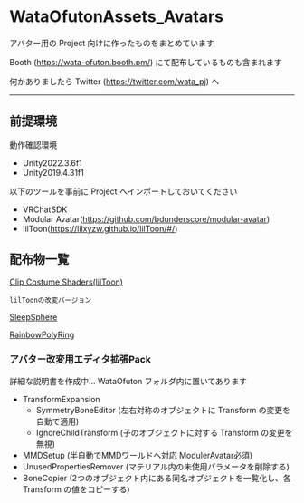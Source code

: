 # WataOfutonAssets_Avatars

アバター用の Project 向けに作ったものをまとめています

Booth (https://wata-ofuton.booth.pm/) にて配布しているものも含まれます

何かありましたら Twitter (https://twitter.com/wata_pj) へ

---

## 前提環境
動作確認環境
- Unity2022.3.6f1
- Unity2019.4.31f1

以下のツールを事前に Project へインポートしておいてください
- VRChatSDK
- Modular Avatar(https://github.com/bdunderscore/modular-avatar)
- lilToon(https://lilxyzw.github.io/lilToon/#/)


## 配布物一覧
[Clip Costume Shaders(lilToon)](https://github.com/watapj/WataOfutonAssets_Avatars/raw/main/UnityPackages/lilToon_ClipCostume.unitypackage)

    lilToonの改変バージョン

[SleepSphere](https://github.com/watapj/WataOfutonAssets_Avatars/raw/main/UnityPackages/SleepSphere_v1.1.unitypackage)

[RainbowPolyRing](https://github.com/watapj/WataOfutonAssets_Avatars/raw/main/UnityPackages/RainbowPolyRing.unitypackage)


### アバター改変用エディタ拡張Pack

詳細な説明書を作成中...
WataOfuton フォルダ内に置いてあります

- TransformExpansion
  - SymmetryBoneEditor (左右対称のオブジェクトに Transform の変更を自動で適用)
  - IgnoreChildTransform (子のオブジェクトに対する Transform の変更を無視)
- MMDSetup (半自動でMMDワールドへ対応 ModulerAvatar必須)
- UnusedPropertiesRemover (マテリアル内の未使用パラメータを削除する)
- BoneCopier (2つのオブジェクト内にある同名オブジェクトを一覧化し、各 Transform の値をコピーする)
